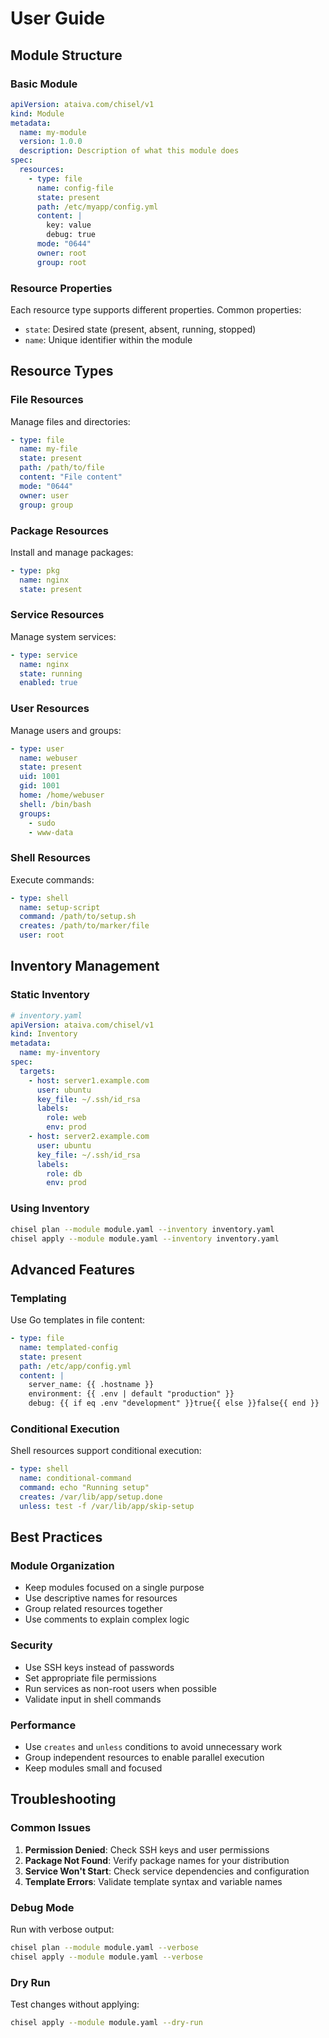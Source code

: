 # User Guide

## Module Structure

### Basic Module

```yaml
apiVersion: ataiva.com/chisel/v1
kind: Module
metadata:
  name: my-module
  version: 1.0.0
  description: Description of what this module does
spec:
  resources:
    - type: file
      name: config-file
      state: present
      path: /etc/myapp/config.yml
      content: |
        key: value
        debug: true
      mode: "0644"
      owner: root
      group: root
```

### Resource Properties

Each resource type supports different properties. Common properties:

- `state`: Desired state (present, absent, running, stopped)
- `name`: Unique identifier within the module

## Resource Types

### File Resources

Manage files and directories:

```yaml
- type: file
  name: my-file
  state: present
  path: /path/to/file
  content: "File content"
  mode: "0644"
  owner: user
  group: group
```

### Package Resources

Install and manage packages:

```yaml
- type: pkg
  name: nginx
  state: present
```

### Service Resources

Manage system services:

```yaml
- type: service
  name: nginx
  state: running
  enabled: true
```

### User Resources

Manage users and groups:

```yaml
- type: user
  name: webuser
  state: present
  uid: 1001
  gid: 1001
  home: /home/webuser
  shell: /bin/bash
  groups:
    - sudo
    - www-data
```

### Shell Resources

Execute commands:

```yaml
- type: shell
  name: setup-script
  command: /path/to/setup.sh
  creates: /path/to/marker/file
  user: root
```

## Inventory Management

### Static Inventory

```yaml
# inventory.yaml
apiVersion: ataiva.com/chisel/v1
kind: Inventory
metadata:
  name: my-inventory
spec:
  targets:
    - host: server1.example.com
      user: ubuntu
      key_file: ~/.ssh/id_rsa
      labels:
        role: web
        env: prod
    - host: server2.example.com
      user: ubuntu
      key_file: ~/.ssh/id_rsa
      labels:
        role: db
        env: prod
```

### Using Inventory

```bash
chisel plan --module module.yaml --inventory inventory.yaml
chisel apply --module module.yaml --inventory inventory.yaml
```

## Advanced Features

### Templating

Use Go templates in file content:

```yaml
- type: file
  name: templated-config
  state: present
  path: /etc/app/config.yml
  content: |
    server_name: {{ .hostname }}
    environment: {{ .env | default "production" }}
    debug: {{ if eq .env "development" }}true{{ else }}false{{ end }}
```

### Conditional Execution

Shell resources support conditional execution:

```yaml
- type: shell
  name: conditional-command
  command: echo "Running setup"
  creates: /var/lib/app/setup.done
  unless: test -f /var/lib/app/skip-setup
```

## Best Practices

### Module Organization

- Keep modules focused on a single purpose
- Use descriptive names for resources
- Group related resources together
- Use comments to explain complex logic

### Security

- Use SSH keys instead of passwords
- Set appropriate file permissions
- Run services as non-root users when possible
- Validate input in shell commands

### Performance

- Use `creates` and `unless` conditions to avoid unnecessary work
- Group independent resources to enable parallel execution
- Keep modules small and focused

## Troubleshooting

### Common Issues

1. **Permission Denied**: Check SSH keys and user permissions
2. **Package Not Found**: Verify package names for your distribution
3. **Service Won't Start**: Check service dependencies and configuration
4. **Template Errors**: Validate template syntax and variable names

### Debug Mode

Run with verbose output:

```bash
chisel plan --module module.yaml --verbose
chisel apply --module module.yaml --verbose
```

### Dry Run

Test changes without applying:

```bash
chisel apply --module module.yaml --dry-run
```
